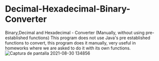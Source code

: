 # Decimal-Hexadecimal-Binary-Converter
Binary,Decimal and Hexadecimal - Converter (Manually, without using pre-established functions)
This program does not use Java's pre established functions to convert, this program does it manually, very useful in homeworks where we are asked to do it with its own functions.
![Captura de pantalla 2021-08-30 134856](https://user-images.githubusercontent.com/73253343/131389378-0dbe5736-fe01-4139-8240-ad53489d2062.png)

